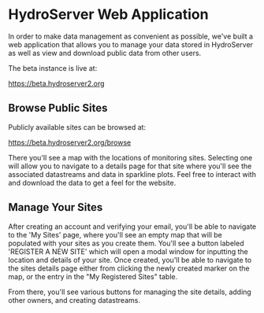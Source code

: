 # HydroServer Web Application

In order to make data management as convenient as possible, we've built a web application that
allows you to manage your data stored in HydroServer as well as view and download public data from other users.

The beta instance is live at:

https://beta.hydroserver2.org

## Browse Public Sites

Publicly available sites can be browsed at:

https://beta.hydroserver2.org/browse

There you'll see a map with the locations of monitoring sites. Selecting one will allow you to navigate
to a details page for that site where you'll see the associated datastreams and data in sparkline plots.
Feel free to interact with and download the data to get a feel for the website.

## Manage Your Sites

After creating an account and verifying your email, you'll be able to navigate to the 'My Sites' page,
where you'll see an empty map that will be populated with your sites as you create them. You'll see a button labeled
'REGISTER A NEW SITE' which will open a modal window for inputting the location and details of your site.
Once created, you'll be able to navigate to the sites details page either from clicking the newly created
marker on the map, or the entry in the "My Registered Sites" table.

From there, you'll see various buttons for managing the site details, adding other owners, and creating datastreams.
